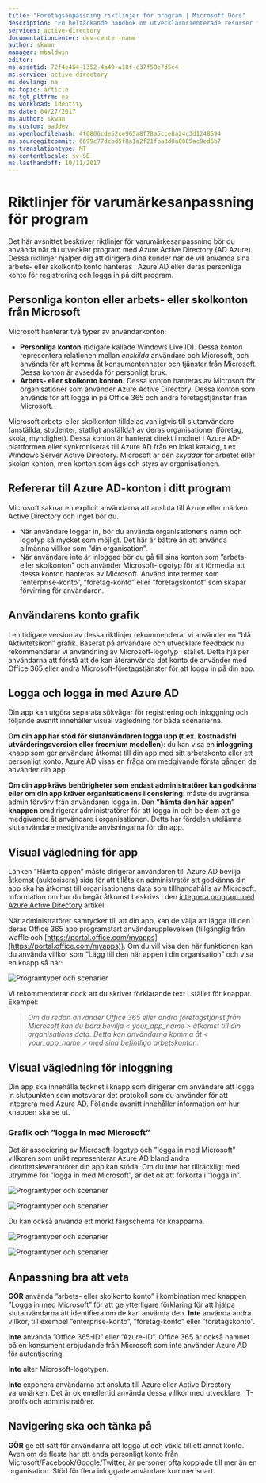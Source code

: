 ```yaml
---
title: "Företagsanpassning riktlinjer för program | Microsoft Docs"
description: "En heltäckande handbok om utvecklarorienterade resurser för Azure Active Directory"
services: active-directory
documentationcenter: dev-center-name
author: skwan
manager: mbaldwin
editor: 
ms.assetid: 72f4e464-1352-4a49-a18f-c37f58e7d5c4
ms.service: active-directory
ms.devlang: na
ms.topic: article
ms.tgt_pltfrm: na
ms.workload: identity
ms.date: 04/27/2017
ms.author: skwan
ms.custom: aaddev
ms.openlocfilehash: 4f6806cde52ce965a8f78a5cce8a24c3d1248594
ms.sourcegitcommit: 6699c77dcbd5f8a1a2f21fba3d0a0005ac9ed6b7
ms.translationtype: MT
ms.contentlocale: sv-SE
ms.lasthandoff: 10/11/2017
---
```

# <a name="branding-guidelines-for-applications"></a>Riktlinjer för varumärkesanpassning för program
Det här avsnittet beskriver riktlinjer för varumärkesanpassning bör du använda när du utvecklar program med Azure Active Directory (AD Azure). Dessa riktlinjer hjälper dig att dirigera dina kunder när de vill använda sina arbets- eller skolkonto konto hanteras i Azure AD eller deras personliga konto för registrering och logga in på ditt program.

## <a name="personal-accounts-vs-work-or-school-accounts-from-microsoft"></a>Personliga konton eller arbets- eller skolkonton från Microsoft
Microsoft hanterar två typer av användarkonton:

* **Personliga konton** (tidigare kallade Windows Live ID). Dessa konton representera relationen mellan *enskilda* användare och Microsoft, och används för att komma åt konsumentenheter och tjänster från Microsoft. Dessa konton är avsedda för personligt bruk.
* **Arbets- eller skolkonto konton.** Dessa konton hanteras av Microsoft för organisationer som använder Azure Active Directory. Dessa konton som används för att logga in på Office 365 och andra företagstjänster från Microsoft.

Microsoft arbets-eller skolkonton tilldelas vanligtvis till slutanvändare (anställda, studenter, statligt anställda) av deras organisationer (företag, skola, myndighet). Dessa konton är hanterat direkt i molnet i Azure AD-plattformen eller synkroniseras till Azure AD från en lokal katalog, t.ex Windows Server Active Directory. Microsoft är den *skyddar* för arbetet eller skolan konton, men konton som ägs och styrs av organisationen.

## <a name="referring-to-azure-ad-accounts-in-your-application"></a>Refererar till Azure AD-konton i ditt program
Microsoft saknar en explicit användarna att ansluta till Azure eller märken Active Directory och inget bör du.

* När användare loggar in, bör du använda organisationens namn och logotyp så mycket som möjligt. Det här är bättre än att använda allmänna villkor som ”din organisation”.
* När användare inte är inloggad bör du gå till sina konton som ”arbets- eller skolkonton” och använder Microsoft-logotyp för att förmedla att dessa konton hanteras av Microsoft. Använd inte termer som ”enterprise-konto”, ”företag-konto” eller ”företagskontot” som skapar förvirring för användaren.

## <a name="user-account-pictogram"></a>Användarens konto grafik
I en tidigare version av dessa riktlinjer rekommenderar vi använder en ”blå Aktivitetsikon” grafik. Baserat på användare och utvecklare feedback nu rekommenderar vi användning av Microsoft-logotyp i stället. Detta hjälper användarna att förstå att de kan återanvända det konto de använder med Office 365 eller andra Microsoft-företagstjänster för att logga in på din app.

## <a name="signing-up-and-signing-in-with-azure-ad"></a>Logga och logga in med Azure AD
Din app kan utgöra separata sökvägar för registrering och inloggning och följande avsnitt innehåller visual vägledning för båda scenarierna.

**Om din app har stöd för slutanvändaren logga upp (t.ex. kostnadsfri utvärderingsversion eller freemium modellen)**: du kan visa en **inloggning** knapp som ger användare åtkomst till din app med sitt arbetskonto eller ett personligt konto. Azure AD visas en fråga om medgivande första gången de använder din app.

**Om din app krävs behörigheter som endast administratörer kan godkänna eller om din app kräver organisationens licensiering**: måste du avgränsa admin förvärv från användaren logga in. Den **”hämta den här appen” knappen** omdirigerar administratörer för att logga in och be dem att ge medgivande åt användare i organisationen. Detta har fördelen utelämna slutanvändare medgivande anvisningarna för din app.

## <a name="visual-guidance-for-app-acquisition"></a>Visual vägledning för app
Länken ”Hämta appen” måste dirigerar användaren till Azure AD bevilja åtkomst (auktorisera) sida för att tillåta en administratör att godkänna din app ska ha åtkomst till organisationens data som tillhandahålls av Microsoft. Information om hur du begär åtkomst beskrivs i den [integrera program med Azure Active Directory](active-directory-integrating-applications.md) artikel.

När administratörer samtycker till att din app, kan de välja att lägga till den i deras Office 365 app programstart användarupplevelsen (tillgänglig från waffle och [https://portal.office.com/myapps](https://portal.office.com/myapps)). Om du vill visa den här funktionen kan du använda villkor som ”Lägg till den här appen i din organisation” och visa en knapp så här:

![Programtyper och scenarier](./media/active-directory-branding-guidelines/add-to-my-org.png)

Vi rekommenderar dock att du skriver förklarande text i stället för knappar. Exempel:

> *Om du redan använder Office 365 eller andra företagstjänst från Microsoft kan du bara bevilja < your_app_name > åtkomst till din organisations data. Detta kan användarna komma åt < your_app_name > med sina befintliga arbetskonton.*
> 
> 

## <a name="visual-guidance-for-sign-in"></a>Visual vägledning för inloggning
Din app ska innehålla tecknet i knapp som dirigerar om användare att logga in slutpunkten som motsvarar det protokoll som du använder för att integrera med Azure AD. Följande avsnitt innehåller information om hur knappen ska se ut.

### <a name="pictogram-and-sign-in-with-microsoft"></a>Grafik och ”logga in med Microsoft”
Det är associering av Microsoft-logotyp och ”logga in med Microsoft” villkoren som unikt representerar Azure AD bland andra identitetsleverantörer din app kan stöda. Om du inte har tillräckligt med utrymme för ”logga in med Microsoft”, är det ok att förkorta i ”logga in”.

![Programtyper och scenarier](./media/active-directory-branding-guidelines/sign-in-with-microsoft-light.png)

![Programtyper och scenarier](./media/active-directory-branding-guidelines/sign-in-light.png)

Du kan också använda ett mörkt färgschema för knapparna.

![Programtyper och scenarier](./media/active-directory-branding-guidelines/sign-in-with-microsoft-dark.png)

![Programtyper och scenarier](./media/active-directory-branding-guidelines/sign-in-dark.png)

## <a name="branding-dos-and-donts"></a>Anpassning bra att veta
**GÖR** använda ”arbets- eller skolkonto konto” i kombination med knappen ”Logga in med Microsoft” för att ge ytterligare förklaring för att hjälpa slutanvändarna att identifiera om de kan använda den. **Inte** använda andra villkor, till exempel ”enterprise-konto”, ”företag-konto” eller ”företagskonto”.

**Inte** använda ”Office 365-ID” eller ”Azure-ID”. Office 365 är också namnet på en konsument erbjudande från Microsoft som inte använder Azure AD för autentisering.

**Inte** alter Microsoft-logotypen.

**Inte** exponera användarna att ansluta till Azure eller Active Directory varumärken. Det är ok emellertid använda dessa villkor med utvecklare, IT-proffs och administratörer.

## <a name="navigation-dos-and-donts"></a>Navigering ska och tänka på
**GÖR** ge ett sätt för användarna att logga ut och växla till ett annat konto. Även om de flesta har ett enda personligt konto från Microsoft/Facebook/Google/Twitter, är personer ofta kopplade till mer än en organisation. Stöd för flera inloggade användare kommer snart.

